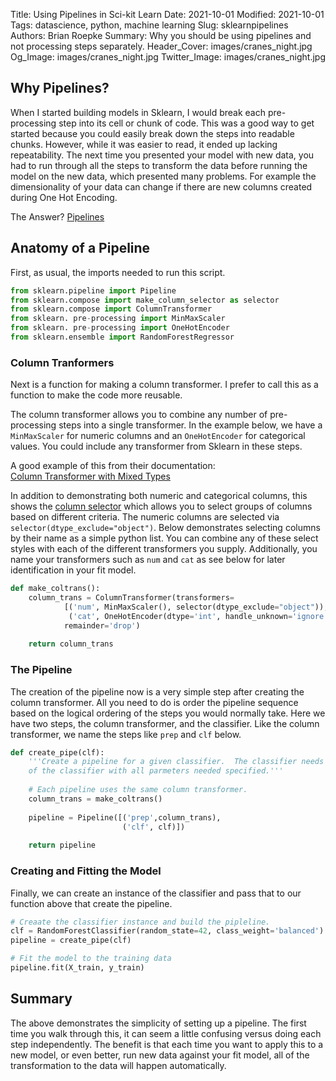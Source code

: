 Title: Using Pipelines in Sci-kit Learn
Date: 2021-10-01
Modified: 2021-10-01
Tags: datascience, python, machine learning
Slug: sklearnpipelines
Authors: Brian Roepke
Summary: Why you should be using pipelines and not processing steps separately.
Header_Cover: images/cranes_night.jpg
Og_Image: images/cranes_night.jpg
Twitter_Image: images/cranes_night.jpg

## Why Pipelines?

When I started building models in Sklearn, I would break each pre-processing step into its cell or chunk of code.  This was a good way to get started because you could easily break down the steps into readable chunks.  However, while it was easier to read, it ended up lacking repeatability.  The next time you presented your model with new data, you had to run through all the steps to transform the data before running the model on the new data, which presented many problems.  For example the dimensionality of your data can change if there are new columns created during One Hot Encoding.

The Answer? [Pipelines](https://scikit-learn.org/stable/modules/generated/sklearn.pipeline.Pipeline.html#sklearn.pipeline.Pipeline)

## Anatomy of a Pipeline

First, as usual, the imports needed to run this script.

```Python
from sklearn.pipeline import Pipeline
from sklearn.compose import make_column_selector as selector
from sklearn.compose import ColumnTransformer
from sklearn. pre-processing import MinMaxScaler
from sklearn. pre-processing import OneHotEncoder
from sklearn.ensemble import RandomForestRegressor
```

### Column Tranformers

Next is a function for making a column transformer.  I prefer to call this as a function to make the code more reusable.

The column transformer allows you to combine any number of pre-processing steps into a single transformer.  In the example below, we have a `MinMaxScaler` for numeric columns and an `OneHotEncoder` for categorical values.  You could include any transformer from Sklearn in these steps.

A good example of this from their documentation:  
[Column Transformer with Mixed Types](https://scikit-learn.org/stable/auto_examples/compose/plot_column_transformer_mixed_types.html#sphx-glr-auto-examples-compose-plot-column-transformer-mixed-types-py)

In addition to demonstrating both numeric and categorical columns, this shows the [column selector](https://scikit-learn.org/stable/modules/generated/sklearn.compose.make_column_selector.html) which allows you to select groups of columns based on different criteria.  The numeric columns are selected via `selector(dtype_exclude="object")`.  Below demonstrates selecting columns by their name as a simple python list.  You can combine any of these select styles with each of the different transformers you supply.  Additionally, you name your transformers such as `num` and `cat` as see below for later identification in your fit model. 


```python
def make_coltrans():
    column_trans = ColumnTransformer(transformers=
            [('num', MinMaxScaler(), selector(dtype_exclude="object")),
             ('cat', OneHotEncoder(dtype='int', handle_unknown='ignore'), ['CAT_FIELD_ONE', 'CAT_FIELD_TWO'])],
            remainder='drop')
    
    return column_trans
```

### The Pipeline

The creation of the pipeline now is a very simple step after creating the column transformer.  All you need to do is order the pipeline sequence based on the logical ordering of the steps you would normally take.  Here we have two steps, the column transformer, and the classifier.  Like the column transformer, we name the steps like `prep` and `clf` below.

```python
def create_pipe(clf):
    '''Create a pipeline for a given classifier.  The classifier needs to be an instance
    of the classifier with all parmeters needed specified.'''
    
    # Each pipeline uses the same column transformer.  
    column_trans = make_coltrans()
    
    pipeline = Pipeline([('prep',column_trans),
                         ('clf', clf)])
     
    return pipeline
```

### Creating and Fitting the Model

Finally, we can create an instance of the classifier and pass that to our function above that create the pipeline.

```python
# Creaate the classifier instance and build the pipleline.
clf = RandomForestClassifier(random_state=42, class_weight='balanced')
pipeline = create_pipe(clf)

# Fit the model to the training data
pipeline.fit(X_train, y_train)

```

## Summary

The above demonstrates the simplicity of setting up a pipeline.  The first time you walk through this, it can seem a little confusing versus doing each step independently.  The benefit is that each time you want to apply this to a new model, or even better, run new data against your fit model, all of the transformation to the data will happen automatically. 